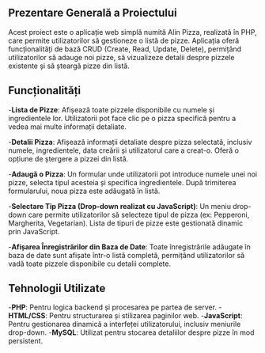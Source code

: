 ## Prezentare Generală a Proiectului
Acest proiect este o aplicație web simplă numită Alin Pizza, realizată în PHP, care permite utilizatorilor să gestioneze o listă de pizze. Aplicația oferă funcționalități de bază CRUD (Create, Read, Update, Delete), permițând utilizatorilor să adauge noi pizze, să vizualizeze detalii despre pizzele existente și să șteargă pizze din listă.

## Funcționalități
-**Lista de Pizze**:
Afișează toate pizzele disponibile cu numele și ingredientele lor.
Utilizatorii pot face clic pe o pizza specifică pentru a vedea mai multe informații detaliate.

-**Detalii Pizza**:
Afișează informații detaliate despre pizza selectată, inclusiv numele, ingredientele, data creării și utilizatorul care a creat-o.
Oferă o opțiune de ștergere a pizzei din listă.

-**Adaugă o Pizza**:
Un formular unde utilizatorii pot introduce numele unei noi pizze, selecta tipul acesteia și specifica ingredientele.
După trimiterea formularului, noua pizza este adăugată în listă.

-**Selectare Tip Pizza (Drop-down realizat cu JavaScript)**:
Un meniu drop-down care permite utilizatorilor să selecteze tipul de pizza (ex: Pepperoni, Margherita, Vegetarian).
Lista de tipuri de pizze este gestionată dinamic prin JavaScript.

-**Afișarea Înregistrărilor din Baza de Date**:
Toate înregistrările adăugate în baza de date sunt afișate într-o listă completă, permițând utilizatorilor să vadă toate pizzele disponibile cu detalii complete.

## Tehnologii Utilizate
-**PHP**: Pentru logica backend și procesarea pe partea de server.
-**HTML/CSS**: Pentru structurarea și stilizarea paginilor web.
-**JavaScript**: Pentru gestionarea dinamică a interfeței utilizatorului, inclusiv meniurile drop-down.
-**MySQL**: Utilizat pentru stocarea detaliilor despre pizze în mod persistent.
